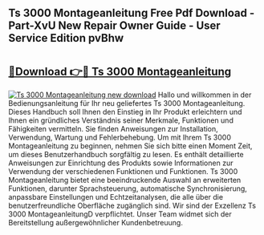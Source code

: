 ## Ts 3000 Montageanleitung Free Pdf Download - Part-XvU New Repair Owner Guide - User Service Edition pvBhw

# <h2><a href="http://df6yli.blite.top/?on=Ts+3000+Montageanleitung">🔗Download 👉🔴 Ts 3000 Montageanleitung</a></h2>

[![Ts 3000 Montageanleitung new download](https://i.imgur.com/lujVjoI.png)](http://df6yli.blite.top/?on=Ts+3000+Montageanleitung)
Hallo und willkommen in der Bedienungsanleitung für Ihr neu geliefertes Ts 3000 Montageanleitung. Dieses Handbuch soll Ihnen den Einstieg in Ihr Produkt erleichtern und Ihnen ein gründliches Verständnis seiner Merkmale, Funktionen und Fähigkeiten vermitteln. Sie finden Anweisungen zur Installation, Verwendung, Wartung und Fehlerbehebung. Um mit Ihrem Ts 3000 Montageanleitung zu beginnen, nehmen Sie sich bitte einen Moment Zeit, um dieses Benutzerhandbuch sorgfältig zu lesen. Es enthält detaillierte Anweisungen zur Einrichtung des Produkts sowie Informationen zur Verwendung der verschiedenen Funktionen und Funktionen. Ts 3000 Montageanleitung bietet eine beeindruckende Auswahl an erweiterten Funktionen, darunter Sprachsteuerung, automatische Synchronisierung, anpassbare Einstellungen und Echtzeitanalysen, die alle über die benutzerfreundliche Oberfläche zugänglich sind. Wir sind der Exzellenz Ts 3000 MontageanleitungD verpflichtet. Unser Team widmet sich der Bereitstellung außergewöhnlicher Kundenbetreuung.
